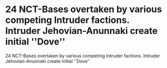 # 24 NCT-Bases overtaken by various competing Intruder factions. Intruder Jehovian-Anunnaki create initial ''Dove''

24 NCT-Bases overtaken by various competing Intruder factions. Intruder Jehovian-Anunnaki create initial ''Dove''